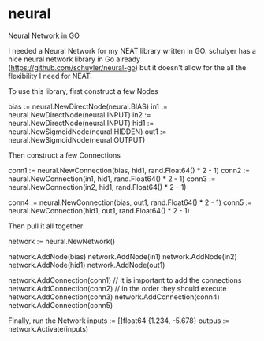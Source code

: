 neural
======

Neural Network in GO

I needed a Neural Network for my NEAT library written in GO. schulyer has a nice neural network
library in Go already (https://github.com/schuyler/neural-go) but it doesn't allow for the all the 
flexibility I need for NEAT. 

To use this library, first construct a few Nodes

bias := neural.NewDirectNode(neural.BIAS)
in1  := neural.NewDirectNode(neural.INPUT)
in2  := neural.NewDirectNode(neural.INPUT)
hid1 := neural.NewSigmoidNode(neural.HIDDEN)
out1 := neural.NewSigmoidNode(neural.OUTPUT)

Then construct a few Connections

conn1 := neural.NewConnection(bias, hid1, rand.Float64() * 2 - 1)
conn2 := neural.NewConnection(in1,  hid1, rand.Float64() * 2 - 1)
conn3 := neural.NewConnection(in2,  hid1, rand.Float64() * 2 - 1)

conn4 := neural.NewConnection(bias, out1, rand.Float64() * 2 - 1)
conn5 := neural.NewConnection(hid1, out1, rand.Float64() * 2 - 1)

Then pull it all together

network := neural.NewNetwork()

network.AddNode(bias)
network.AddNode(in1)
network.AddNode(in2)
network.AddNode(hid1)
network.AddNode(out1)

network.AddConnection(conn1)			// It is important to add the connections
network.AddConnection(conn2)			// in the order they should execute
network.AddConnection(conn3)
network.AddConnection(conn4)
network.AddConnection(conn5)

Finally, run the Network
inputs := []float64 {1.234, -5.678}
outpus := network.Activate(inputs)
